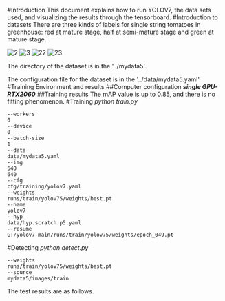 #Introduction
This document explains how to run YOLOV7, the data sets used, and visualizing the results through the tensorboard.
#Introduction to datasets
There are three kinds of labels for single string tomatoes in greenhouse: red at mature stage, half at semi-mature stage and green at mature stage.

![2](https://user-images.githubusercontent.com/103248636/199666778-7bc52cae-8bfe-4677-9d32-1db06d683a97.jpg)
![3](https://user-images.githubusercontent.com/103248636/199666864-5bb87e40-c50a-4ed2-bcc0-7795529daa90.jpg)
![22](https://user-images.githubusercontent.com/103248636/199666937-3b5e8cfa-bafe-47b3-957c-bae9de868d13.jpg)
![23](https://user-images.githubusercontent.com/103248636/199666941-c59b2cec-7837-4778-b30b-8783c52f7889.jpg)

The directory of the dataset is in the '../mydata5'.

The configuration file for the dataset is in the '../data/mydata5.yaml'.
#Training Environment and results
##Computer configuration
***single GPU-RTX2060***
##Training results
The mAP value is up to 0.85, and there is no fitting phenomenon.
#Training
*python train.py*
```
--workers
0
--device
0
--batch-size
1
--data
data/mydata5.yaml
--img
640
640
--cfg
cfg/training/yolov7.yaml
--weights
runs/train/yolov75/weights/best.pt
--name
yolov7
--hyp
data/hyp.scratch.p5.yaml
--resume
G:/yolov7-main/runs/train/yolov75/weights/epoch_049.pt

```
#Detecting
*python detect.py*
```
--weights
runs/train/yolov75/weights/best.pt
--source
mydata5/images/train
```
The test results are as follows.

